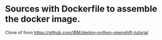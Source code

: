 # Sources with Dockerfile to assemble the docker image.

Clone of from https://github.com/IBM/deploy-python-openshift-tutorial
